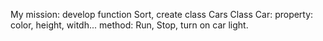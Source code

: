 My mission:
develop function Sort, create class Cars
Class Car:
property: color, height, witdh...
method: Run, Stop, turn on car light.
